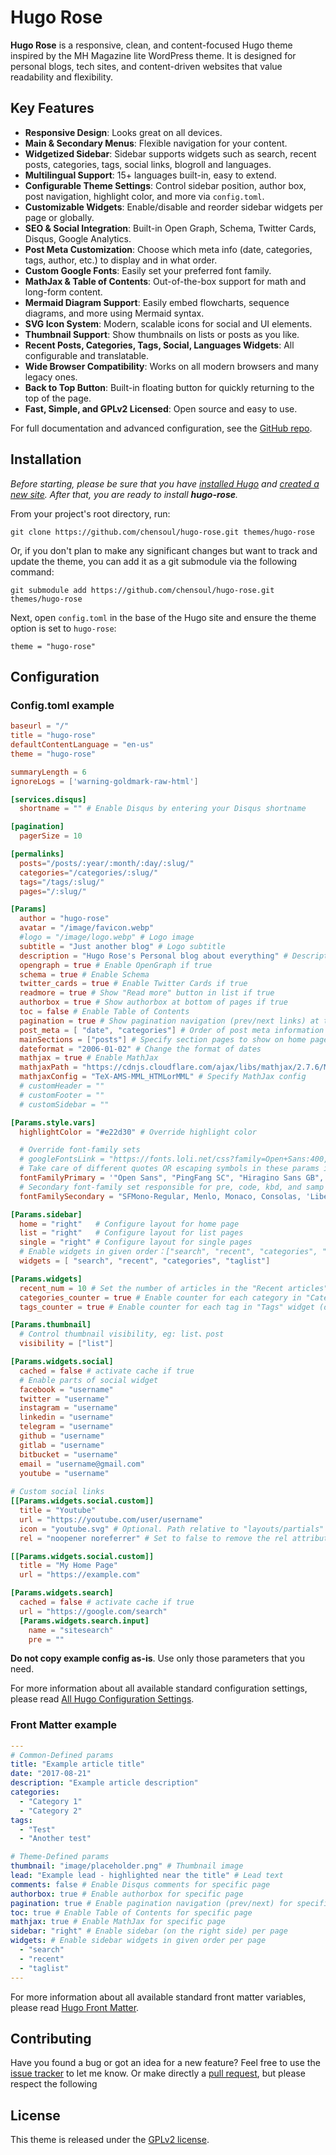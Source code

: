 # Hugo Rose

**Hugo Rose** is a responsive, clean, and content-focused Hugo theme inspired by the MH Magazine lite WordPress theme. It is designed for personal blogs, tech sites, and content-driven websites that value readability and flexibility.

## Key Features

- **Responsive Design**: Looks great on all devices.
- **Main & Secondary Menus**: Flexible navigation for your content.
- **Widgetized Sidebar**: Sidebar supports widgets such as search, recent posts, categories, tags, social links, blogroll and languages.
- **Multilingual Support**: 15+ languages built-in, easy to extend.
- **Configurable Theme Settings**: Control sidebar position, author box, post navigation, highlight color, and more via `config.toml`.
- **Customizable Widgets**: Enable/disable and reorder sidebar widgets per page or globally.
- **SEO & Social Integration**: Built-in Open Graph, Schema, Twitter Cards, Disqus, Google Analytics.
- **Post Meta Customization**: Choose which meta info (date, categories, tags, author, etc.) to display and in what order.
- **Custom Google Fonts**: Easily set your preferred font family.
- **MathJax & Table of Contents**: Out-of-the-box support for math and long-form content.
- **Mermaid Diagram Support**: Easily embed flowcharts, sequence diagrams, and more using Mermaid syntax.
- **SVG Icon System**: Modern, scalable icons for social and UI elements.
- **Thumbnail Support**: Show thumbnails on lists or posts as you like.
- **Recent Posts, Categories, Tags, Social, Languages Widgets**: All configurable and translatable.
- **Wide Browser Compatibility**: Works on all modern browsers and many legacy ones.
- **Back to Top Button**: Built-in floating button for quickly returning to the top of the page.
- **Fast, Simple, and GPLv2 Licensed**: Open source and easy to use.

For full documentation and advanced configuration, see the [GitHub repo](https://github.com/chensoul/hugo-rose).

## Installation

*Before starting, please be sure that you have
[installed Hugo](https://gohugo.io/getting-started/quick-start/#step-1-install-hugo) and
[created a new site](https://gohugo.io/getting-started/quick-start/#step-2-create-a-new-site). After that, you are ready
to install **hugo-rose**.*

From your project's root directory, run:

```
git clone https://github.com/chensoul/hugo-rose.git themes/hugo-rose
```

Or, if you don't plan to make any significant changes but want to track and update the theme, you can add it as a git
submodule via the following command:

```
git submodule add https://github.com/chensoul/hugo-rose.git themes/hugo-rose
```

Next, open `config.toml` in the base of the Hugo site and ensure the theme option is set to `hugo-rose`:

```
theme = "hugo-rose"
```

## Configuration

### Config.toml example

```toml
baseurl = "/"
title = "hugo-rose"
defaultContentLanguage = "en-us"
theme = "hugo-rose"

summaryLength = 6
ignoreLogs = ['warning-goldmark-raw-html']

[services.disqus]
  shortname = "" # Enable Disqus by entering your Disqus shortname

[pagination]
  pagerSize = 10

[permalinks]
  posts="/posts/:year/:month/:day/:slug/"
  categories="/categories/:slug/"
  tags="/tags/:slug/"
  pages="/:slug/"

[Params]
  author = "hugo-rose"
  avatar = "/image/favicon.webp"
  #logo = "/image/logo.webp" # Logo image
  subtitle = "Just another blog" # Logo subtitle
  description = "Hugo Rose's Personal blog about everything" # Description of your site
  opengraph = true # Enable OpenGraph if true
  schema = true # Enable Schema
  twitter_cards = true # Enable Twitter Cards if true
  readmore = true # Show "Read more" button in list if true
  authorbox = true # Show authorbox at bottom of pages if true
  toc = false # Enable Table of Contents
  pagination = true # Show pagination navigation (prev/next links) at the bottom of pages if true
  post_meta = [ "date", "categories"] # Order of post meta information
  mainSections = ["posts"] # Specify section pages to show on home page and the "Recent articles" widget
  dateformat = "2006-01-02" # Change the format of dates
  mathjax = true # Enable MathJax
  mathjaxPath = "https://cdnjs.cloudflare.com/ajax/libs/mathjax/2.7.6/MathJax.js" # Specify MathJax path
  mathjaxConfig = "TeX-AMS-MML_HTMLorMML" # Specify MathJax config
  # customHeader = ""
  # customFooter = ""
  # customSidebar = ""

[Params.style.vars]
  highlightColor = "#e22d30" # Override highlight color

  # Override font-family sets
  # googleFontsLink = "https://fonts.loli.net/css?family=Open+Sans:400,400i,700" # Load Google Fonts
  # Take care of different quotes OR escaping symbols in these params if necessary
  fontFamilyPrimary = '"Open Sans", "PingFang SC", "Hiragino Sans GB", "Microsoft YaHei", "WenQuanYi Micro Hei", Helvetica, Arial, sans-serif'
  # Secondary font-family set responsible for pre, code, kbd, and samp tags font
  fontFamilySecondary = "SFMono-Regular, Menlo, Monaco, Consolas, 'Liberation Mono', 'Courier New', monospace"

[Params.sidebar]
  home = "right"   # Configure layout for home page
  list = "right"   # Configure layout for list pages
  single = "right" # Configure layout for single pages
  # Enable widgets in given order：["search", "recent", "categories", "taglist", "social", "languages"]
  widgets = [ "search", "recent", "categories", "taglist"]

[Params.widgets]
  recent_num = 10 # Set the number of articles in the "Recent articles" widget
  categories_counter = true # Enable counter for each category in "Categories" widget
  tags_counter = true # Enable counter for each tag in "Tags" widget (disabled by default)

[Params.thumbnail]
  # Control thumbnail visibility, eg: list、post
  visibility = ["list"]

[Params.widgets.social]
  cached = false # activate cache if true
  # Enable parts of social widget
  facebook = "username"
  twitter = "username"
  instagram = "username"
  linkedin = "username"
  telegram = "username"
  github = "username"
  gitlab = "username"
  bitbucket = "username"
  email = "username@gmail.com"
  youtube = "username"
  
# Custom social links
[[Params.widgets.social.custom]]
  title = "Youtube"
  url = "https://youtube.com/user/username"
  icon = "youtube.svg" # Optional. Path relative to "layouts/partials"
  rel = "noopener noreferrer" # Set to false to remove the rel attribute

[[Params.widgets.social.custom]]
  title = "My Home Page"
  url = "https://example.com"

[Params.widgets.search]
  cached = false # activate cache if true
  url = "https://google.com/search"
  [Params.widgets.search.input]
    name = "sitesearch"
    pre = ""
```

**Do not copy example config as-is**. Use only those parameters that you need.

For more information about all available standard configuration settings, please read
[All Hugo Configuration Settings](https://gohugo.io/getting-started/configuration/#all-configuration-settings).

### Front Matter example

```yaml
---
# Common-Defined params
title: "Example article title"
date: "2017-08-21"
description: "Example article description"
categories:
  - "Category 1"
  - "Category 2"
tags:
  - "Test"
  - "Another test"

# Theme-Defined params
thumbnail: "image/placeholder.png" # Thumbnail image
lead: "Example lead - highlighted near the title" # Lead text
comments: false # Enable Disqus comments for specific page
authorbox: true # Enable authorbox for specific page
pagination: true # Enable pagination navigation (prev/next) for specific page
toc: true # Enable Table of Contents for specific page
mathjax: true # Enable MathJax for specific page
sidebar: "right" # Enable sidebar (on the right side) per page
widgets: # Enable sidebar widgets in given order per page
  - "search"
  - "recent"
  - "taglist"
---
```

For more information about all available standard front matter variables, please read
[Hugo Front Matter](https://gohugo.io/content-management/front-matter).

## Contributing

Have you found a bug or got an idea for a new feature? Feel free to use the
[issue tracker](https://github.com/chensoul/hugo-rose/issues) to let me know. Or make directly a
[pull request](https://github.com/chensoul/hugo-rose/pulls), but please respect the following

## License

This theme is released under the [GPLv2 license](https://github.com/chensoul/hugo-rose/blob/master/LICENSE.md).
